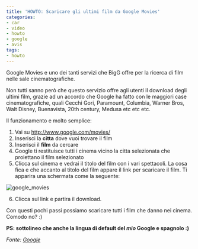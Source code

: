 ```yaml
---
title: 'HOWTO: Scaricare gli ultimi film da Google Movies'
categories:
- car
- video
- howto
- google
- avis
tags:
- howto
---
```

Google Movies e uno dei tanti servizi che BigG offre per la ricerca di film
nelle sale cinematografiche.

Non tutti sanno però che questo servizio offre agli utenti il download degli
ultimi film, grazie ad un accordo che Google ha fatto con le maggiori case
cinematografiche, quali Cecchi Gori, Paramount, Columbia, Warner Bros, Walt
Disney, Buenavista, 20th century, Medusa etc etc etc.

Il funzionamento e molto semplice:

  1. Vai su <http://www.google.com/movies/>
  2. Inserisci la **citta** dove vuoi trovare il film
  3. Inserisci il **film** da cercare
  4. Google ti restituisce tutti i cinema vicino la citta selezionata che proiettano il film selezionato
  5. Clicca sul cinema e vedrai il titolo del film con i vari spettacoli. La cosa fica e che accanto al titolo del film appare il link per scaricare il film. Ti apparira una schermata come la seguente:[]({{site.url}}/images/google_movies.jpg)

![google_movies]({{site.url}}/images/google_movies.jpg)

  6. Clicca sul link e partira il download.
  

Con questi pochi passi possiamo scaricare tutti i film che danno nei cinema.
Comodo no? :)

**PS: sottolineo che anche la lingua di default del *mio* Google e spagnolo :)**

_Fonte: [Google](http://tinyurl.com/2xq7fz)_

